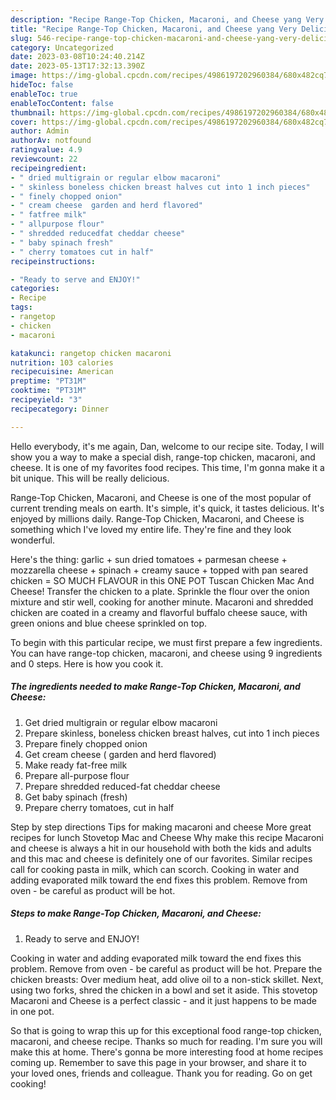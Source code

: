 ```yaml
---
description: "Recipe Range-Top Chicken, Macaroni, and Cheese yang Very Delicious"
title: "Recipe Range-Top Chicken, Macaroni, and Cheese yang Very Delicious"
slug: 546-recipe-range-top-chicken-macaroni-and-cheese-yang-very-delicious
category: Uncategorized
date: 2023-03-08T10:24:40.214Z
date: 2023-05-13T17:32:13.390Z
image: https://img-global.cpcdn.com/recipes/4986197202960384/680x482cq70/range-top-chicken-macaroni-and-cheese-recipe-main-photo.jpg
hideToc: false
enableToc: true
enableTocContent: false
thumbnail: https://img-global.cpcdn.com/recipes/4986197202960384/680x482cq70/range-top-chicken-macaroni-and-cheese-recipe-main-photo.jpg
cover: https://img-global.cpcdn.com/recipes/4986197202960384/680x482cq70/range-top-chicken-macaroni-and-cheese-recipe-main-photo.jpg
author: Admin
authorAv: notfound
ratingvalue: 4.9
reviewcount: 22
recipeingredient:
- " dried multigrain or regular elbow macaroni"
- " skinless boneless chicken breast halves cut into 1 inch pieces"
- " finely chopped onion"
- " cream cheese  garden and herd flavored"
- " fatfree milk"
- " allpurpose flour"
- " shredded reducedfat cheddar cheese"
- " baby spinach fresh"
- " cherry tomatoes cut in half"
recipeinstructions:

- "Ready to serve and ENJOY!"
categories:
- Recipe
tags:
- rangetop
- chicken
- macaroni

katakunci: rangetop chicken macaroni 
nutrition: 103 calories
recipecuisine: American
preptime: "PT31M"
cooktime: "PT31M"
recipeyield: "3"
recipecategory: Dinner

---
```



Hello everybody, it's me again, Dan, welcome to our recipe site. Today, I will show you a way to make a special dish, range-top chicken, macaroni, and cheese. It is one of my favorites food recipes. This time, I'm gonna make it a bit unique. This will be really delicious.

Range-Top Chicken, Macaroni, and Cheese is one of the most popular of current trending meals on earth. It's simple, it's quick, it tastes delicious. It's enjoyed by millions daily. Range-Top Chicken, Macaroni, and Cheese is something which I've loved my entire life. They're fine and they look wonderful.

Here&#39;s the thing: garlic + sun dried tomatoes + parmesan cheese + mozzarella cheese + spinach + creamy sauce + topped with pan seared chicken = SO MUCH FLAVOUR in this ONE POT Tuscan Chicken Mac And Cheese! Transfer the chicken to a plate. Sprinkle the flour over the onion mixture and stir well, cooking for another minute. Macaroni and shredded chicken are coated in a creamy and flavorful buffalo cheese sauce, with green onions and blue cheese sprinkled on top.


To begin with this particular recipe, we must first prepare a few ingredients. You can have range-top chicken, macaroni, and cheese using 9 ingredients and 0 steps. Here is how you cook it.

<!--inarticleads1-->

##### The ingredients needed to make Range-Top Chicken, Macaroni, and Cheese:

1. Get  dried multigrain or regular elbow macaroni
1. Prepare  skinless, boneless chicken breast halves, cut into 1 inch pieces
1. Prepare  finely chopped onion
1. Get  cream cheese ( garden and herd flavored)
1. Make ready  fat-free milk
1. Prepare  all-purpose flour
1. Prepare  shredded reduced-fat cheddar cheese
1. Get  baby spinach (fresh)
1. Prepare  cherry tomatoes, cut in half


Step by step directions Tips for making macaroni and cheese More great recipes for lunch Stovetop Mac and Cheese Why make this recipe Macaroni and cheese is always a hit in our household with both the kids and adults and this mac and cheese is definitely one of our favorites. Similar recipes call for cooking pasta in milk, which can scorch. Cooking in water and adding evaporated milk toward the end fixes this problem. Remove from oven - be careful as product will be hot. 

<!--inarticleads2-->

##### Steps to make Range-Top Chicken, Macaroni, and Cheese:


1. Ready to serve and ENJOY!

Cooking in water and adding evaporated milk toward the end fixes this problem. Remove from oven - be careful as product will be hot. Prepare the chicken breasts: Over medium heat, add olive oil to a non-stick skillet. Next, using two forks, shred the chicken in a bowl and set it aside. This stovetop Macaroni and Cheese is a perfect classic - and it just happens to be made in one pot. 

So that is going to wrap this up for this exceptional food range-top chicken, macaroni, and cheese recipe. Thanks so much for reading. I'm sure you will make this at home. There's gonna be more interesting food at home recipes coming up. Remember to save this page in your browser, and share it to your loved ones, friends and colleague. Thank you for reading. Go on get cooking!
